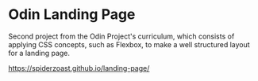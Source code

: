 # Odin Landing Page

Second project from the Odin Project's curriculum, which consists of applying CSS concepts, such as Flexbox, to make a well structured layout for a landing page.

https://spiderzoast.github.io/landing-page/